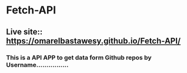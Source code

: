 # Fetch-API

##  Live site:: https://omarelbastawesy.github.io/Fetch-API/

###  This is a API APP to get data form Github repos by Username................
